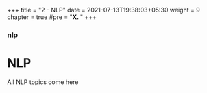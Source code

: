 +++
title = "2 - NLP"
date = 2021-07-13T19:38:03+05:30
weight = 9
chapter = true
#pre = "<b>X. </b>"
+++

### nlp

# NLP

All NLP topics come here